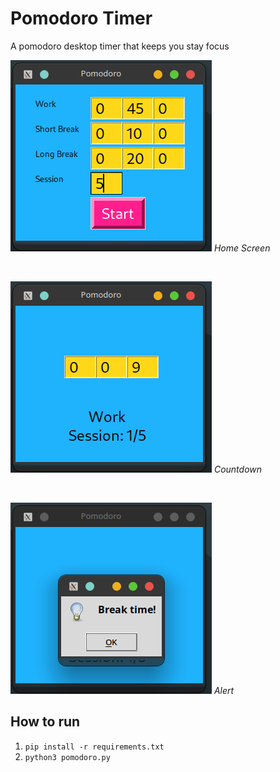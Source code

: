 # Pomodoro Timer
A pomodoro desktop timer that keeps you stay focus

![Home](img/home.png)
*Home Screen*

</br>

![Countdown](img/countdown.png)
*Countdown*

</br>

![Alert](img/alert.png)
*Alert*

## How to run

1. `pip install -r requirements.txt`
2. `python3 pomodoro.py`
